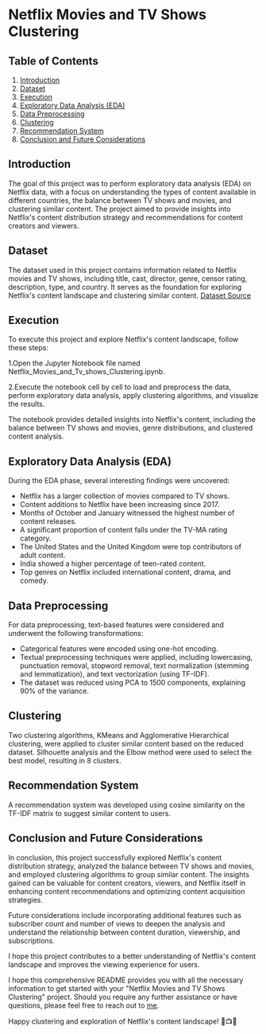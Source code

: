 
# Netflix Movies and TV Shows Clustering

## Table of Contents
1. [Introduction](#introduction)
2. [Dataset](#dataset)
3. [Execution](#execution)
4. [Exploratory Data Analysis (EDA)](#exploratory-data-analysis-eda)
5. [Data Preprocessing](#data-preprocessing)
6. [Clustering](#clustering)
7. [Recommendation System](#recommendation-system)
8. [Conclusion and Future Considerations](#conclusion-and-future-considerations)

## Introduction

The goal of this project was to perform exploratory data analysis (EDA) on Netflix data, with a focus on understanding the types of content available in different countries, the balance between TV shows and movies, and clustering similar content. The project aimed to provide insights into Netflix's content distribution strategy and recommendations for content creators and viewers.

## Dataset

The dataset used in this project contains information related to Netflix movies and TV shows, including title, cast, director, genre, censor rating, description, type, and country. It serves as the foundation for exploring Netflix's content landscape and clustering similar content. [Dataset Source](https://drive.google.com/file/d/1xJGllnE12mAggLuRo8b0oNSshUlG8GvF/view?usp=drive_link)

## Execution

To execute this project and explore Netflix's content landscape, follow these steps:

1.Open the Jupyter Notebook file named Netflix_Movies_and_Tv_shows_Clustering.ipynb.

2.Execute the notebook cell by cell to load and preprocess the data, perform exploratory data analysis, apply clustering algorithms, and visualize the results.

The notebook provides detailed insights into Netflix's content, including the balance between TV shows and movies, genre distributions, and clustered content analysis.

## Exploratory Data Analysis (EDA)

During the EDA phase, several interesting findings were uncovered:
- Netflix has a larger collection of movies compared to TV shows.
- Content additions to Netflix have been increasing since 2017.
- Months of October and January witnessed the highest number of content releases.
- A significant proportion of content falls under the TV-MA rating category.
- The United States and the United Kingdom were top contributors of adult content.
- India showed a higher percentage of teen-rated content.
- Top genres on Netflix included international content, drama, and comedy.

## Data Preprocessing

For data preprocessing, text-based features were considered and underwent the following transformations:
- Categorical features were encoded using one-hot encoding.
- Textual preprocessing techniques were applied, including lowercasing, punctuation removal, stopword removal, text normalization (stemming and lemmatization), and text vectorization (using TF-IDF).
- The dataset was reduced using PCA to 1500 components, explaining 90% of the variance.

## Clustering

Two clustering algorithms, KMeans and Agglomerative Hierarchical clustering, were applied to cluster similar content based on the reduced dataset. Silhouette analysis and the Elbow method were used to select the best model, resulting in 8 clusters. 

## Recommendation System

A recommendation system was developed using cosine similarity on the TF-IDF matrix to suggest similar content to users.

## Conclusion and Future Considerations

In conclusion, this project successfully explored Netflix's content distribution strategy, analyzed the balance between TV shows and movies, and employed clustering algorithms to group similar content. The insights gained can be valuable for content creators, viewers, and Netflix itself in enhancing content recommendations and optimizing content acquisition strategies.

Future considerations include incorporating additional features such as subscriber count and number of views to deepen the analysis and understand the relationship between content duration, viewership, and subscriptions.

I hope this project contributes to a better understanding of Netflix's content landscape and improves the viewing experience for users.

I hope this comprehensive README provides you with all the necessary information to get started with your "Netflix Movies and TV Shows Clustering" project. Should you require any further assistance or have questions, please feel free to reach out to [me](www.linkedin.com/in/subhash-somarouthu).

Happy clustering and exploration of Netflix's content landscape! 🍿📺😀

